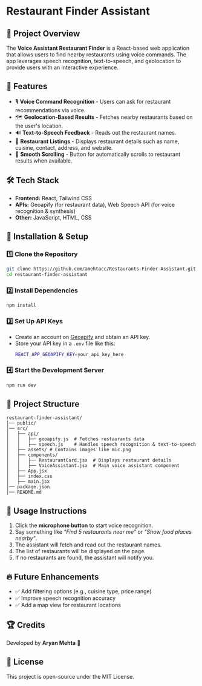 # Restaurant Finder Assistant

## 📌 Project Overview

The **Voice Assistant Restaurant Finder** is a React-based web application that allows users to find nearby restaurants using voice commands. The app leverages speech recognition, text-to-speech, and geolocation to provide users with an interactive experience.

## 🎯 Features

- 🎙️ **Voice Command Recognition** - Users can ask for restaurant recommendations via voice.
- 🗺️ **Geolocation-Based Results** - Fetches nearby restaurants based on the user's location.
- 🔊 **Text-to-Speech Feedback** - Reads out the restaurant names.
- 📍 **Restaurant Listings** - Displays restaurant details such as name, cuisine, contact, address, and website.
- 🔄 **Smooth Scrolling** - Button for automatically scrolls to restaurant results when available.

## 🛠️ Tech Stack

- **Frontend:** React, Tailwind CSS
- **APIs:** Geoapify (for restaurant data), Web Speech API (for voice recognition & synthesis)
- **Other:** JavaScript, HTML, CSS

## 🚀 Installation & Setup

### 1️⃣ Clone the Repository

```bash
git clone https://github.com/amehtacc/Restaurants-Finder-Assistant.git
cd restaurant-finder-assistant
```

### 2️⃣ Install Dependencies

```bash
npm install
```

### 3️⃣ Set Up API Keys

- Create an account on [Geoapify](https://www.geoapify.com/) and obtain an API key.
- Store your API key in a `.env` file like this:
  ```bash
  REACT_APP_GEOAPIFY_KEY=your_api_key_here
  ```

### 4️⃣ Start the Development Server

```bash
npm run dev
```

## 📂 Project Structure

```
restaurant-finder-assistant/
│── public/
│── src/
│   ├── api/
│   │   ├── geoapify.js  # Fetches restaurants data
│   │   ├── speech.js    # Handles speech recognition & text-to-speech
│   ├── assets/ # Contains images like mic.png
│   ├── components/
│   │   ├── RestaurantCard.jsx  # Displays restaurant details
│   │   ├── VoiceAssistant.jsx  # Main voice assistant component
│   ├── App.jsx
│   ├── index.css
│   ├── main.jsx
│── package.json
│── README.md
```

## 📝 Usage Instructions

1. Click the **microphone button** to start voice recognition.
2. Say something like *"Find 5 restaurants near me"* or *"Show food places nearby"*.
3. The assistant will fetch and read out the restaurant names.
4. The list of restaurants will be displayed on the page.
5. If no restaurants are found, the assistant will notify you.

## 🔥 Future Enhancements

- ✅ Add filtering options (e.g., cuisine type, price range)
- ✅ Improve speech recognition accuracy
- ✅ Add a map view for restaurant locations

## 🏆 Credits

Developed by **Aryan Mehta** 🚀

## 📜 License

This project is open-source under the MIT License.

